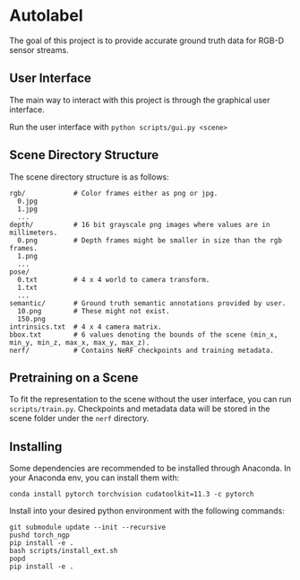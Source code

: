 # Autolabel

The goal of this project is to provide accurate ground truth data for RGB-D sensor streams.

## User Interface

The main way to interact with this project is through the graphical user interface.

Run the user interface with `python scripts/gui.py <scene>`

## Scene Directory Structure

The scene directory structure is as follows:
```
rgb/            # Color frames either as png or jpg.
  0.jpg
  1.jpg
  ...
depth/          # 16 bit grayscale png images where values are in millimeters.
  0.png         # Depth frames might be smaller in size than the rgb frames.
  1.png
  ...
pose/
  0.txt         # 4 x 4 world to camera transform.
  1.txt
  ...
semantic/       # Ground truth semantic annotations provided by user.
  10.png        # These might not exist.
  150.png
intrinsics.txt  # 4 x 4 camera matrix.
bbox.txt        # 6 values denoting the bounds of the scene (min_x, min_y, min_z, max_x, max_y, max_z).
nerf/           # Contains NeRF checkpoints and training metadata.
```

## Pretraining on a Scene

To fit the representation to the scene without the user interface, you can run `scripts/train.py`. Checkpoints and metadata data will be stored in the scene folder under the `nerf` directory.

## Installing

Some dependencies are recommended to be installed through Anaconda. In your Anaconda env, you can install them with:
```
conda install pytorch torchvision cudatoolkit=11.3 -c pytorch
```

Install into your desired python environment with the following commands:
```
git submodule update --init --recursive
pushd torch_ngp
pip install -e .
bash scripts/install_ext.sh
popd
pip install -e .
```


